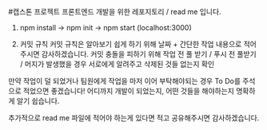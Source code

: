 #캡스톤 프로젝트 프론트엔드 개발을 위한 레포지토리 / read me 입니다.

1. npm install -> npm init -> npm start (localhost:3000)

2.  커밋 규칙
커밋 규칙은 알아보기 쉽게 하기 위해 날짜 + 간단한 작업 내용으로 적어주시면 감사하겠습니다.
커밋 충돌을 피하기 위해 작업 전 풀 받기 / 푸시 전 풀받기 / 머지가 발생했을 경우 서로에게 알려주고 삭제된 것들 없는지 확인

<!-- 추가 -->
만약 작업이 덜 되었거나 팀원에게 작업을 마저 이어 부탁해야되는 경우 To Do를 주석으로 적었으면 좋겠습니다!
어디까지 개발이 되었는지, 어떤 것들을 해야하는지 명확하게 알기 쉽습니다.


추가적으로 read me 파일에 적어야 하는게 있다면 적고 공유해주시면 감사하겠습니다.